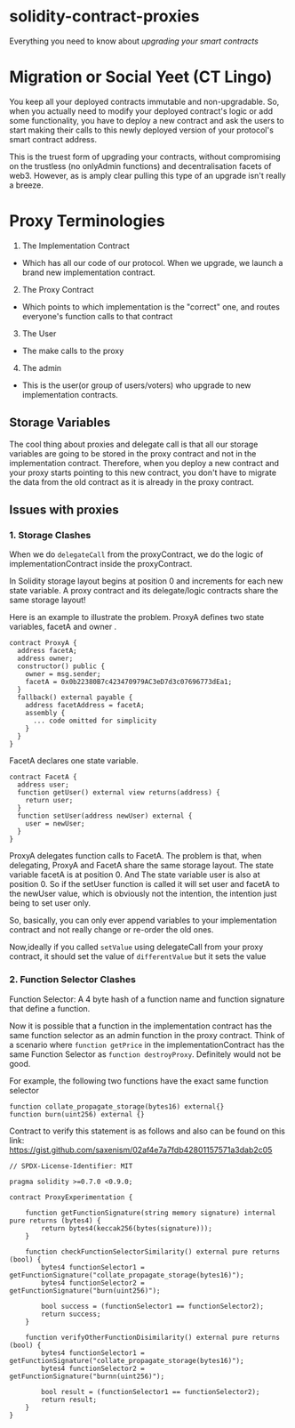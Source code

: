 # solidity-contract-proxies
Everything you need to know about *upgrading your smart contracts*

# Migration or Social Yeet (CT Lingo)

You keep all your deployed contracts immutable and non-upgradable. So, when you actually need to modify your deployed contract's logic or add some functionality, you have to deploy a new contract and ask the users to start making their calls to this newly deployed version of your protocol's smart
contract address.

This is the truest form of upgrading your contracts, without compromising on the trustless (no onlyAdmin functions) and decentralisation facets of web3. However, as is amply clear pulling this type of an upgrade isn't really a breeze.

# Proxy Terminologies

1. The Implementation Contract
* Which has all our code of our protocol. When we upgrade, we launch a brand new implementation contract.

2. The Proxy Contract
* Which points to which implementation is the "correct" one, and routes everyone's function calls to that contract

3. The User
* The make calls to the proxy

4. The admin
* This is the user(or group of users/voters) who upgrade to new implementation contracts.

## Storage Variables

The cool thing about proxies and delegate call is that all our storage variables are going to be stored in the proxy contract and not in the implementation contract. Therefore, when you deploy a new contract and your proxy starts pointing to this new contract, you don't have to migrate the data from the old contract as it is already in the proxy contract.

## Issues with proxies

### 1. Storage Clashes

When we do `delegateCall` from the proxyContract, we do the logic of implementationContract inside the proxyContract.

In Solidity storage layout begins at position 0 and increments for each new state variable. A proxy contract and its delegate/logic contracts share the same storage layout!

Here is an example to illustrate the problem. ProxyA defines two state variables, facetA and owner .
```
contract ProxyA {
  address facetA;  
  address owner;
  constructor() public {
    owner = msg.sender;
    facetA = 0x0b22380B7c423470979AC3eD7d3c07696773dEa1;
  }
  fallback() external payable {
    address facetAddress = facetA;
    assembly {
      ... code omitted for simplicity
    }
  }
}
```

FacetA declares one state variable.
```
contract FacetA {
  address user;
  function getUser() external view returns(address) {
    return user;
  }
  function setUser(address newUser) external {
    user = newUser;
  }
}
```

ProxyA delegates function calls to FacetA. The problem is that, when delegating, ProxyA and FacetA share the same storage layout. The state variable facetA is at position 0. And The state variable user is also at position 0. So if the setUser function is called it will set user and facetA to the newUser value, which is obviously not the intention, the intention just being to set user only.

So, basically, you can only ever append variables to your implementation contract and not really change or re-order the old ones.

Now,ideally if you called `setValue` using delegateCall from your proxy contract, it should set the value of `differentValue` but it sets the value 

### 2. Function Selector Clashes
 
 Function Selector: A 4 byte hash of a function name and function signature that define a function.
 
 Now it is possible that a function in the implementation contract has the same function selector as an admin function in the proxy contract. Think of a scenario where `function getPrice` in the implementationContract has the same Function Selector as `function destroyProxy`. Definitely would not be good.
 
 For example, the following two functions have the exact same function selector
 ```
 function collate_propagate_storage(bytes16) external{}
 function burn(uint256) external {}
 ```
   
 Contract to verify this statement is as follows and also can be found on this link: https://gist.github.com/saxenism/02af4e7a7fdb42801157571a3dab2c05
```
// SPDX-License-Identifier: MIT

pragma solidity >=0.7.0 <0.9.0;

contract ProxyExperimentation {

    function getFunctionSignature(string memory signature) internal pure returns (bytes4) {
        return bytes4(keccak256(bytes(signature)));
    }

    function checkFunctionSelectorSimilarity() external pure returns (bool) {
        bytes4 functionSelector1 = getFunctionSignature("collate_propagate_storage(bytes16)");
        bytes4 functionSelector2 = getFunctionSignature("burn(uint256)");

        bool success = (functionSelector1 == functionSelector2);
        return success;
    }

    function verifyOtherFunctionDisimilarity() external pure returns (bool) {
        bytes4 functionSelector1 = getFunctionSignature("collate_propagate_storage(bytes16)");
        bytes4 functionSelector2 = getFunctionSignature("burnn(uint256)");

        bool result = (functionSelector1 == functionSelector2);
        return result;
    }
}
```

